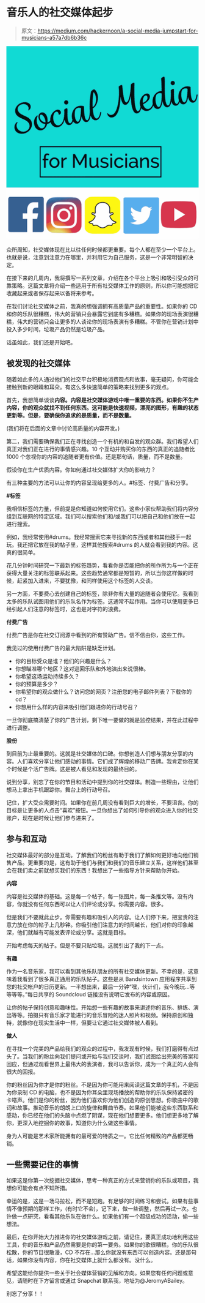 # 音乐人的社交媒体起步

> 原文：<https://medium.com/hackernoon/a-social-media-jumpstart-for-musicians-a57a7db6b36c>

![](img/990cf7157e32553d6b30e28dc5084232.png)

众所周知，社交媒体现在比以往任何时候都更重要。每个人都在至少一个平台上。也就是说，注意到注意力在哪里，并利用它为自己服务，这是一个非常明智的决定。

在接下来的几周内，我将撰写一系列文章，介绍在各个平台上吸引和吸引受众的可靠策略。这篇文章将介绍一些适用于所有社交媒体工作的原则，所以你可能想把它收藏起来或者保存起来以备将来参考。

在我们讨论社交媒体之前，我真的想强调拥有高质量产品的重要性。如果你的 CD 和你的乐队很糟糕，伟大的营销只会暴露它到底有多糟糕。如果你的现场表演很糟糕，伟大的营销只会让更多的人谈论你的现场表演有多糟糕。不管你在营销计划中投入多少时间，垃圾产品仍然是垃圾产品。

话虽如此，我们还是开始吧。

## 被发现的社交媒体

随着如此多的人通过他们的社交平台积极地消费观点和故事，毫无疑问，你可能会接触到新的眼睛和耳朵。有这么多快速简单的策略来找到更多的观点。

首先，我想简单谈谈**内容。内容是社交媒体游戏中唯一重要的东西。如果你不生产内容，你的观众就找不到任何东西。这可能是快速视频，漂亮的图形，有趣的状态更新等。但是，要确保你追求的是质量，而不是数量。**

(我们将在后面的文章中讨论高质量的内容开发。)

第二，我们需要确保我们正在寻找创造一个有机的和自发的观众群。我们希望人们真正对我们正在进行的事情感兴趣。10 个互动并购买你的东西的真正的追随者比 1000 个忽视你的内容的追随者更有价值。还是那句话，质量，而不是数量。

假设你在生产优质内容。你如何通过社交媒体扩大你的影响力？

有三种主要的方法可以让你的内容呈现给更多的人。#标签、付费广告和分享。

**#标签**

我相信标签的力量，但前提是你知道如何使用它们。这些小家伙帮助我们将内容分组到互联网的特定区域。我们可以搜索他们和/或我们可以把自己和他们放在一起进行搜索。

例如，我经常使用#drums。我经常搜索它来寻找新的东西或者和其他鼓手一起玩。我还把它放在我的帖子里，这样其他搜索#drums 的人就会看到我的内容。这真的很简单。

花几分钟时间研究一下最新的标签趋势，看看你是否能把你的所作所为与一个正在获得大量关注的标签联系起来。这些趋势通常都是短暂的，所以当你这样做的时候，赶紧加入进来，不要犹豫，和同样使用这个标签的人交谈。

另一方面，不要费心去创建自己的标签，除非你有大量的追随者会使用它。我看到太多的乐队试图用他们的乐队名作为标签。这通常不起作用。当你可以使用更多已经引起人们注意的标签时，这也是对字符的浪费。

**付费广告**

付费广告是你在社交订阅源中看到的所有赞助广告。信不信由你，这些工作。

我见过的使用付费广告的最大陷阱是缺乏计划。

*   你的目标受众是谁？他们的兴趣是什么？
*   你想瞄准哪个地区？这对巡回乐队和外地演出来说很棒。
*   你希望这场运动持续多久？
*   你的预算是多少？
*   你希望你的观众做什么？访问您的网页？注册您的电子邮件列表？下载你的 cd？
*   你想用什么样的内容来吸引他们跟进你的行动号召？

一旦你彻底搞清楚了你的广告计划，剩下唯一要做的就是监控结果，并在此过程中进行调整。

**股份**

到目前为止最重要的。这就是社交媒体的口碑。你想创造人们想与朋友分享的内容。人们喜欢分享让他们感动的事情。它们成了辉煌的移动广告牌。我肯定你在某个时候是个活广告牌。这是被人看见和发现的最终目的。

说到分享，别忘了在你的节目和活动中提到你的社交媒体。制造一些理由，让他们想马上拿出手机跟踪你。舞台上的行动号召。

记住，扩大受众需要时间。如果你在前几周没有看到巨大的增长，不要沮丧。你的目标是让更多的人点击“喜欢”按钮。一旦你想出了如何引导你的观众进入你的社交账户，现在是时候让他们参与进来了。

## 参与和互动

社交媒体最好的部分是互动。了解我们的粉丝有助于我们了解如何更好地向他们销售产品。更重要的是，这有助于他们与我们和我们的音乐建立关系，这样他们甚至会在我们卖之前就想买我们的东西！我想出了一些指导方针来帮助你开始。

**内容**

内容是社交媒体的基础。这是每一个帖子，每一张图片，每一条推文等。没有内容，你就没有任何东西可以让人们评论或分享。你需要内容。很多。

但是我们不要就此止步。你需要有趣和吸引人的内容。让人们停下来，把宝贵的注意力放在你的帖子上几秒钟。你吸引他们注意力的时间越长，他们对你的印象越深，他们就越有可能发表评论或分享。这就是目标。

开始考虑每天的帖子。但是不要只贴垃圾。这就引出了我的下一点。

**有趣**

作为一名音乐家，我可以看到其他乐队朋友的所有社交媒体更新。不幸的是，这意味着我看到了很多真正通用的乐队帖子。这些是从 Bandsintown 应用程序共享到您的社交帐户的日历更新。一半想出来，最后一分钟“嘿，伙计们，我今晚玩…等等等等。”每日共享的 Soundcloud 链接没有说明它发布的内容或原因。

让你的帖子保持创意和趣味性。开始想一些有趣的故事来讲述你的音乐、排练、演出等等。拍摄只有音乐家才能进行的音乐冒险的迷人照片和视频。保持原创和独特，就像你在现实生活中一样，但要让它通过社交媒体被人看到。

**做人**

在寻找一个完美的产品给我们的观众的过程中，我发现有时候，我们打磨得有点过头了。当我们的粉丝向我们提问或开始与我们交谈时，我们试图给出完美的答案和回应，但通过观看世界上最伟大的表演者，我可以告诉你，成为一个真正的人会有很大的回报。

你的粉丝因为你才是你的粉丝。不是因为你可能用来阅读这篇文章的手机，不是因为你录制 CD 的电脑，也不是因为你耳朵里现场播放的帮助你的乐队保持紧密的卡嗒声。他们是你的粉丝，因为他们喜欢你为他们创造的原创思想。你歌曲中的歌词和故事。推动音乐的朗朗上口的旋律和舞曲节奏。如果他们能被这些东西联系和感动，你已经在他们的头脑中点燃了阴谋，现在他们想要更多。他们想更多地了解你，更深入地挖掘你的故事，知道你为什么做这些事情。

身为人可能是艺术家所能拥有的最可爱的特质之一。它比任何精致的产品都更畅销。

## 一些需要记住的事情

如果这是你第一次挖掘社交媒体，思考一种真正的方式来营销你的乐队或项目，我想你可能会有点不知所措。

幸运的是，这是一场马拉松，而不是短跑。有足够的时间练习和尝试。如果有些事情不像预期的那样工作，(有时它不会)，记下来，做一些调整，然后再试一次。也许做一点研究，看看其他乐队在做什么。如果他们有一个超级成功的活动，偷一些想法。

最后，在你开始大力推进你的社交媒体游戏之前，请记住，要真正成功地利用这些工具，你的音乐和产品仍然需要是你的第一要务。如果你的歌很糟糕，你的乐队很松散，你的节目很散漫，CD 不存在…那么你就没有东西可以创造内容。还是那句话，如果你没有内容，你在社交媒体上就什么都没有。没什么。

希望这能给你提供一些关于社会媒体营销的见解和方向。如果您有任何问题或意见，请随时在下方留言或通过 Snapchat 联系我，地址为@JeromyABailey。

别忘了分享！！